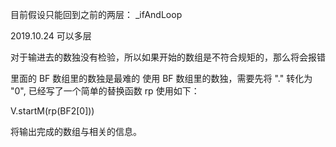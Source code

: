 目前假设只能回到之前的两层：  _ifAndLoop


2019.10.24 可以多层

对于输进去的数独没有检验，所以如果开始的数组是不符合规矩的，那么将会报错

里面的 BF 数组里的数独是最难的
使用 BF 数组里的数独，需要先将 "." 转化为 "0", 已经写了一个简单的替换函数 rp
使用如下：

V.startM(rp(BF2[0]))

将输出完成的数组与相关的信息。

